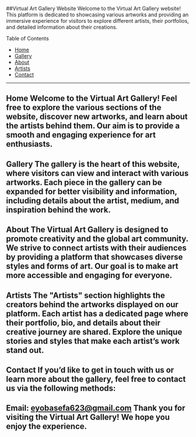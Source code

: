 ##Virtual Art Gallery Website
Welcome to the Virtual Art Gallery website! This platform is dedicated to showcasing various artworks and providing an immersive experience for visitors to explore different artists, their portfolios, and detailed information about their creations.

Table of Contents
- [Home](#home)
- [Gallery](#Gallery)
- [About](#About)
- [Artists](#Artists)
- [Contact](#Contact)
---------------------------------------------------------------------------------------------------------------------------------------------------------------------------------------------------------------------
Home
Welcome to the Virtual Art Gallery! Feel free to explore the various sections of the website, discover new artworks, and learn about the artists behind them. Our aim is to provide a smooth and engaging experience for art enthusiasts.
---------------------------------------------------------------------------------------------------------------------------------------------------------------------------------------------------------------------
Gallery
The gallery is the heart of this website, where visitors can view and interact with various artworks. Each piece in the gallery can be expanded for better visibility and information, including details about the artist, medium, and inspiration behind the work.
---------------------------------------------------------------------------------------------------------------------------------------------------------------------------------------------------------------------
About
The Virtual Art Gallery is designed to promote creativity and the global art community. We strive to connect artists with their audiences by providing a platform that showcases diverse styles and forms of art. Our goal is to make art more accessible and engaging for everyone.
---------------------------------------------------------------------------------------------------------------------------------------------------------------------------------------------------------------------
Artists
The "Artists" section highlights the creators behind the artworks displayed on our platform. Each artist has a dedicated page where their portfolio, bio, and details about their creative journey are shared. Explore the unique stories and styles that make each artist’s work stand out.
---------------------------------------------------------------------------------------------------------------------------------------------------------------------------------------------------------------------
Contact
If you’d like to get in touch with us or learn more about the gallery, feel free to contact us via the following methods:
---------------------------------------------------------------------------------------------------------------------------------------------------------------------------------------------------------------------
Email: eyobasefa623@gmail.com
Thank you for visiting the Virtual Art Gallery! We hope you enjoy the experience.
---------------------------------------------------------------------------------------------------------------------------------------------------------------------------------------------------------------------
